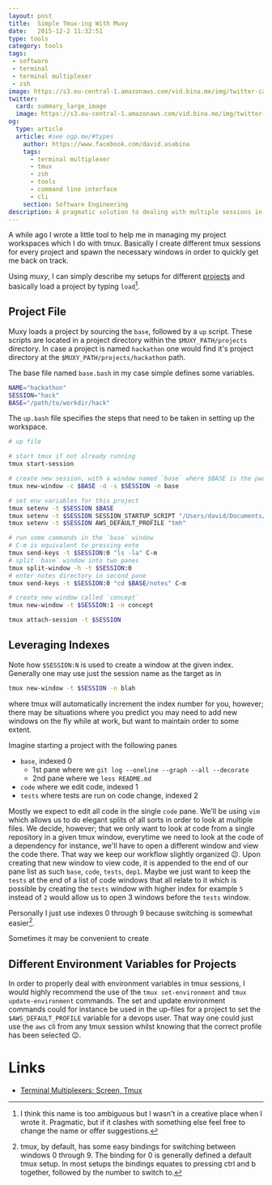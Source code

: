 ```yaml
---
layout: post
title:  Simple Tmux-ing With Muxy
date:   2015-12-2 11:32:51
type: tools
category: tools
tags:
 - software
 - terminal
 - terminal multiplexer
 - zsh
image: https://s3.eu-central-1.amazonaws.com/vid.bina.me/img/twitter-cards/es6const_thumb.png
twitter:
  card: summary_large_image
  image: https://s3.eu-central-1.amazonaws.com/vid.bina.me/img/twitter-cards/es6const1.png
og:
  type: article
  article: #see ogp.me/#types
    author: https://www.facebook.com/david.asabina
    tags:
      - terminal multiplexer
      - tmux
      - zsh
      - tools
      - command line interface
      - cli
    section: Software Engineering
description: A pragmatic solution to dealing with multiple sessions in tmux
---
```


A while ago I wrote a little tool to help me in managing my project workspaces
which I do with tmux. Basically I create different tmux sessions for every
project and spawn the necessary windows in order to quickly get me back on
track.

<div class="element">
  <div class="github-card" data-github="vidbina/muxy" data-width="400" data-height="153" data-theme="default"></div>
  <script src="//cdn.jsdelivr.net/github-cards/latest/widget.js"></script>
</div>

Using <em>muxy</em>, I can simply describe my setups for different 
[projects](https://github.com/vidbina/muxy-projects) and basically load a
project by typing `load`[^load].

[^load]: I think this name is too ambiguous but I wasn't in a creative place when I wrote it. Pragmatic, but if it clashes with something else feel free to change the name or offer suggestions.

## Project File

Muxy loads a project by sourcing the `base`, followed by a `up` script. These
scripts are located in a project directory within the `$MUXY_PATH/projects`
directory. In case a project is named `hackathon` one would find it's project
directory at the `$MUXY_PATH/projects/hackathon` path.

The base file named `base.bash` in my case simple defines some variables.

```bash
NAME="hackathon"
SESSION="hack"
BASE="/path/to/workdir/hack"
```

The `up.bash` file specifies the steps that need to be taken in setting up the
workspace.

```bash
# up file

# start tmux if not already running
tmux start-session

# create new session, with a window named `base` where $BASE is the pwd
tmux new-window -c $BASE -d -s $SESSION -n base

# set env variables for this project
tmux setenv -t $SESSION $BASE
tmux setenv -t $SESSION SESSION_STARTUP_SCRIPT "/Users/david/Documents/Development/TMH/startup.zsh"
tmux setenv -t $SESSION AWS_DEFAULT_PROFILE "tmh"

# run some commands in the `base` window
# C-m is equivalent to pressing ente
tmux send-keys -t $SESSION:0 "ls -la" C-m
# split `base` window into two panes
tmux split-window -h -t $SESSION:0
# enter notes directory in second pane
tmux send-keys -t $SESSION:0 "cd $BASE/notes" C-m

# create new window called `concept`
tmux new-window -t $SESSION:1 -n concept

tmux attach-session -t $SESSION
```

## Leveraging Indexes

Note how `$SESSION:N` is used to create a window at the given index.
Generally one may use just the session name as the target as in 

```bash
tmux new-window -t $SESSION -n blah
```

where tmux will automatically increment the index number for you, however;
there may be situations where you predict you may need to add new windows 
on the fly while at work, but want to maintain order to some extent.

Imagine starting a project with the following panes

 - `base`, indexed 0
   - 1st pane where we `git log --oneline --graph --all --decorate`
   - 2nd pane where we `less README.md`
 - `code` where we edit code, indexed 1
 - `tests` where tests are run on code change, indexed 2

Mostly we expect to edit all code in the single `code` pane. We'll be using
`vim` which allows us to do elegant splits of all sorts in order to look at
multiple files. We decide, however; that we only want to look at code from
a single repository in a given tmux window, everytime we need to look at the
code of a dependency for instance, we'll have to open a different window and
view the code there. That way we keep our workflow slightly organized :wink:.
Upon creating that new window to view code, it is appended to the end of our
pane list as such `base`, `code`, `tests`, `dep1`. Maybe we just want to keep
the `tests` at the end of a list of code windows that all relate to it which is
possible by creating the `tests` window with higher index for example `5`
instead of `2` would allow us to open 3 windows before the `tests` window.

<!-- TODO: DEMO -->

Personally I just use indexes 0 through 9 because switching is somewhat
easier[^switch].

[^switch]: tmux, by default, has some easy bindings for switching between windows 0 through 9. The binding for 0 is generally defined a default tmux setup. In most setups the bindings equates to pressing ctrl and b together, followed by the number to switch to.

Sometimes it may be convenient to create

## Different Environment Variables for Projects

In order to properly deal with environment variables in tmux sessions, I would
highly recommend the use of the `tmux set-environment` and 
`tmux update-environment` commands. The set and update environment commands
could for instance be used in the up-files for a project to set the 
`$AWS_DEFAULT_PROFILE` variable for a devops user. That way one could just use
the `aws` cli from any tmux session whilst knowing that the correct profile has
been selected :wink:.

# Links

 - [Terminal Multiplexers: Screen, Tmux](http://hyperpolyglot.org/multiplexers)
